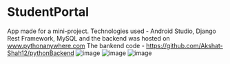 # StudentPortal

App made for a mini-project.
Technologies used - Android Studio, Django Rest Framework, MySQL and the backend was hosted on www.pythonanywhere.com
The bankend code - https://github.com/Akshat-Shah12/pythonBackend
![image](https://user-images.githubusercontent.com/60980876/147077230-74fea6c4-1277-4c40-bd63-c98ecb9c8d2d.png)
![image](https://user-images.githubusercontent.com/60980876/147077265-19910943-2a14-44f2-87c4-122189421e0d.png)
![image](https://user-images.githubusercontent.com/60980876/147077281-1de98e77-bc50-4c05-8e24-8debf8a402ac.png)

